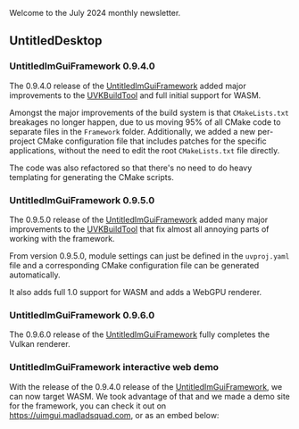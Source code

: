 Welcome to the July 2024 monthly newsletter.

## UntitledDesktop
### UntitledImGuiFramework 0.9.4.0
The 0.9.4.0 release of the [UntitledImGuiFramework](https://github.com/MadLadSquad/UntitledImGuiFramework) added major improvements to the
[UVKBuildTool](https://github.com/MadLadSquad/UVKBuildTool) and full initial support for WASM.

Amongst the major improvements of the build system is that `CMakeLists.txt` breakages no longer happen, due to us moving 95% of all CMake code
to separate files in the `Framework` folder. Additionally, we added a new per-project CMake configuration file that includes patches for the
specific applications, without the need to edit the root `CMakeLists.txt` file directly.

The code was also refactored so that there's no need to do heavy templating for generating the CMake scripts.

### UntitledImGuiFramework 0.9.5.0
The 0.9.5.0 release of the [UntitledImGuiFramework](https://github.com/MadLadSquad/UntitledImGuiFramework) added many major improvements to the
[UVKBuildTool](https://github.com/MadLadSquad/UVKBuildTool) that fix almost all annoying parts of working with the framework.

From version 0.9.5.0, module settings can just be defined in the `uvproj.yaml` file and a corresponding CMake configuration file can be
generated automatically.

It also adds full 1.0 support for WASM and adds a WebGPU renderer.

### UntitledImGuiFramework 0.9.6.0
The 0.9.6.0 release of the [UntitledImGuiFramework](https://github.com/MadLadSquad/UntitledImGuiFramework) fully completes the Vulkan renderer.

### UntitledImGuiFramework interactive web demo
With the release of the 0.9.4.0 release of the [UntitledImGuiFramework](https://github.com/MadLadSquad/UntitledImGuiFramework), we can now
target WASM. We took advantage of that and we made a demo site for the framework, you can check it out on <https://uimgui.madladsquad.com>,
or as an embed below:

<div id="demo-div" style="width: 100%; height: 100%; min-width: 800px; min-height: 600px; display: flex; flex-direction: column;"></div>
